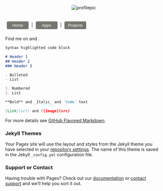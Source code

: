 <p align="center">
  <img src = "https://github.com/raffa1996/5yard5foot/blob/master/Images/soccer-tactics-sketch.png?raw=true" alt="profilepic"/>
  </p>
<br>
<link rel="stylesheet" href="https://cdnjs.cloudflare.com/ajax/libs/font-awesome/4.7.0/css/font-awesome.min.css">
<style>
button.button {
  border-radius: 4px;
  background-color: #777772;
  border: none;
  color: #FFFFFF;
  text-align: center;
  font-size: 13px;
  padding: 5px;
  width: 70px;
  transition: all 0.5s;
  cursor: pointer;
  margin: 5px;
}

button.button span {
  cursor: pointer;
  display: inline-block;
  position: relative;
  transition: 0.5s;
}

button.button span:after {
  content: '\00bb';
  position: absolute;
  opacity: 0;
  top: 0;
  right: -20px;
  transition: 0.5s;
}

button.button:hover span {
  padding-right: 15px;
}

button.button:hover span:after {
  opacity: 1;
  right: 0;
}

.fa {
  padding: 10px;
  font-size: 20px;
  width: 15px;
  text-align: center;
  text-decoration: none;
  margin: 5px 2px;
}

.fa:hover {
    opacity: 0.7;
    color: blue;
}

.fa-twitter {
  background: #0000;
  color: black;
}

.fa-github {
  background: #0000;
  color: black;
}
</style>
<button onclick="window.location.href='https://raffa1996.github.io/5yard5foot'" class="button"><span>Home </span></button> |  <button onclick="window.location.href='https://raffa1996.github.io/5yard5foot'" class="button"><span>Apps </span></button> | 
<button onclick="window.location.href='https://raffa1996.github.io/5yard5foot'" class="button"><span>Projects </span></button>  
<br>
Find me on <a href="https://twitter.com/ra999666" class="fa fa-twitter"></a> and <a href="https://github.com/raffa1996" class="fa fa-github"></a>. 
<br>
```markdown
Syntax highlighted code block

# Header 1
## Header 2
### Header 3

- Bulleted
- List

1. Numbered
2. List

**Bold** and _Italic_ and `Code` text

[Link](url) and ![Image](src)
```

For more details see [GitHub Flavored Markdown](https://guides.github.com/features/mastering-markdown/).

### Jekyll Themes

Your Pages site will use the layout and styles from the Jekyll theme you have selected in your [repository settings](https://github.com/raffa1996/5yard5foot/settings). The name of this theme is saved in the Jekyll `_config.yml` configuration file.

### Support or Contact

Having trouble with Pages? Check out our [documentation](https://help.github.com/categories/github-pages-basics/) or [contact support](https://github.com/contact) and we’ll help you sort it out.
